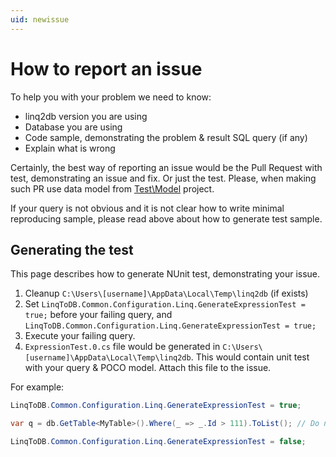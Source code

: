 ```yaml
---
uid: newissue
---
```

# How to report an issue

To help you with your problem we need to know:

* linq2db version you are using
* Database you are using
* Code sample, demonstrating the problem & result SQL query (if any)
* Explain what is wrong

Certainly, the best way of reporting an issue would be the Pull Request with test, demonstrating an issue and fix. Or just the test. Please, when making such PR use data model from [Test\Model](https://github.com/linq2db/linq2db/tree/master/Tests/Model) project.

If your query is not obvious and it is not clear how to write minimal reproducing sample, please read above about how to generate test sample.

## Generating the test

This page describes how to generate NUnit test, demonstrating your issue.

1. Cleanup `C:\Users\[username]\AppData\Local\Temp\linq2db` (if exists)
1. Set `LinqToDB.Common.Configuration.Linq.GenerateExpressionTest = true;` before your failing query, and `LinqToDB.Common.Configuration.Linq.GenerateExpressionTest = true;`
1. Execute your failing query.
1. `ExpressionTest.0.cs` file would be generated in `C:\Users\[username]\AppData\Local\Temp\linq2db`. This would contain unit test with your query & POCO model. Attach this file to the issue.

For example:

```cs
LinqToDB.Common.Configuration.Linq.GenerateExpressionTest = true;

var q = db.GetTable<MyTable>().Where(_ => _.Id > 111).ToList(); // Do not just db.GetTable<MyTable>().Where(_ => _.Id > 111), query need to be parsed & executed to generate sample

LinqToDB.Common.Configuration.Linq.GenerateExpressionTest = false;
```